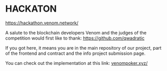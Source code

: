 # HACKATON
https://hackathon.venom.network/

A salute to the blockchain developers Venom and the judges of the competition would first like to thank: https://github.com/qwadratic

If you got here, it means you are in the main repository of our project, part of the frontend and contract and the info project submission page.

You can check out the implementation at this link: [venompoker.xyz/](http://venompoker.xyz/#faq)
